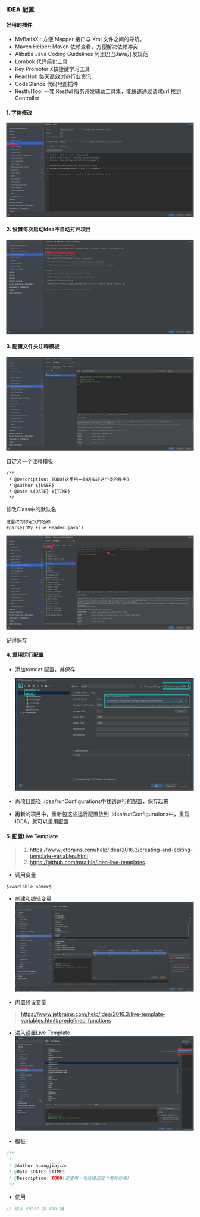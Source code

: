 ###  IDEA 配置

#### 好用的插件
- MyBatisX : 方便 Mapper 接口与 Xml 文件之间的导航。
- Maven Helper: Maven 依赖查看，方便解决依赖冲突
- Alibaba Java Coding Guidelines 阿里巴巴Java开发规范
- Lombok 代码简化工具
- Key Promoter X快捷键学习工具
- ReadHub 每天高效浏览行业资讯
- CodeGlance 代码地图插件
- RestfulTool 一套 Restful 服务开发辅助工具集，能快速通过请求url 找到Controller



#### 1. 字体修改

![image-20201206215749542](../images/idea/image-20201206215749542.png)



#### 2. 设置每次启动idea不自动打开项目

![image-20201206215920777](../images/idea/image-20201206215920777.png)



#### 3. 配置文件头注释模板

![image-20201206220255892](../images/idea/image-20201206220255892.png)

自定义一个注释模板

```
/** 
 * @Description: TODO(这里用一句话描述这个类的作用) 
 * @Author ${USER}
 * @Date ${DATE} ${TIME} 
 */
```



修改Class中的默认名

```
这里改为你定义的名称
#parse("My File Header.java")
```

![image-20201206220523027](../images/idea/image-20201206220523027.png)

记得保存


#### 4. 重用运行配置

- 添加tomcat 配置，并保存

  ![image-20210112113453936](../images/idea/image-20210112113453936.png)

- 再项目路径 .idea/runConfigurations中找到运行的配置，保存起来
- 再新的项目中，重新包这些运行配置放到  .idea/runConfigurations中，重启IDEA，就可以重用配置


#### 5. 配置Live Template 

> 1. https://www.jetbrains.com/help/idea/2016.3/creating-and-editing-template-variables.html
> 2. https://github.com/mraible/idea-live-templates


- 调用变量
```shell
$<variable_name>$
```
- 创建和编辑变量
![image-20210826093219756](../images/idea/image-20210826093219756.png)


- 内置预设变量
> https://www.jetbrains.com/help/idea/2016.3/live-template-variables.html#predefined_functions


- 进入设置Live Template
![img.png](../images/idea/img-202108251827.png)
  
- 模板
```java
/** 
 * 
 * @Author huangjiajian
 * @Date $DATE$ $TIME$
 * @Description: TODO(这里用一句话描述这个类的作用)
 */
```
- 使用

```java
// 输入 cdesc 按 Tab 键
```
